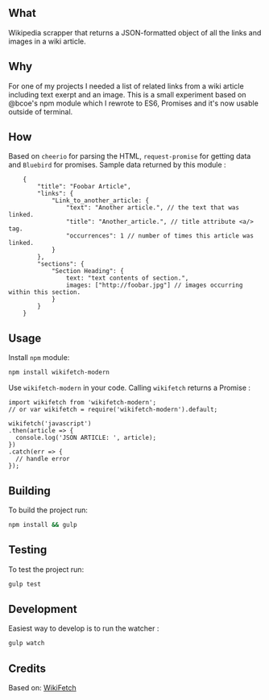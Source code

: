 ## What

Wikipedia scrapper that returns a JSON-formatted object of all the links and images in a wiki article.


## Why

For one of my projects I needed a list of related links from a wiki article including text exerpt and an image.
This is a small experiment based on @bcoe's npm module which I rewrote to ES6, Promises and it's now usable outside of terminal. 


## How

Based on `cheerio` for parsing the HTML, `request-promise` for getting data and `Bluebird` for promises.
Sample data returned by this module :

```javscript
	{
		"title": "Foobar Article",
		"links": {
			"Link_to_another_article: {
				"text": "Another article.", // the text that was linked.
				"title": "Another_article.", // title attribute <a/> tag.
				"occurrences": 1 // number of times this article was linked.
			}
		},
		"sections": {
			"Section Heading": {
				text: "text contents of section.",
				images: ["http://foobar.jpg"] // images occurring within this section.
			}
		}
	}
```


## Usage

Install `npm` module:

```bash
npm install wikifetch-modern
```


Use `wikifetch-modern` in your code. Calling `wikifetch` returns a Promise :
```
import wikifetch from 'wikifetch-modern';
// or var wikifetch = require('wikifetch-modern').default;

wikifetch('javascript')
.then(article => {
  console.log('JSON ARTICLE: ', article);
})
.catch(err => {
  // handle error
});
```


## Building

To build the project run:

```bash
npm install && gulp
```


## Testing

To test the project run:

```bash
gulp test
```


## Development

Easiest way to develop is to run the watcher :

```bash
gulp watch
```


## Credits

Based on:
[WikiFetch](https://github.com/bcoe/wikifetch)

